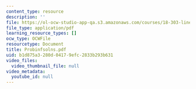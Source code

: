 ```yaml
---
content_type: resource
description: ''
file: https://ol-ocw-studio-app-qa.s3.amazonaws.com/courses/18-303-linear-partial-differential-equations-fall-2006/b1d875a3280d04179efc2833b293b631_Probinfsolns.pdf
file_type: application/pdf
learning_resource_types: []
ocw_type: OCWFile
resourcetype: Document
title: Probinfsolns.pdf
uid: b1d875a3-280d-0417-9efc-2833b293b631
video_files:
  video_thumbnail_file: null
video_metadata:
  youtube_id: null
---
```

